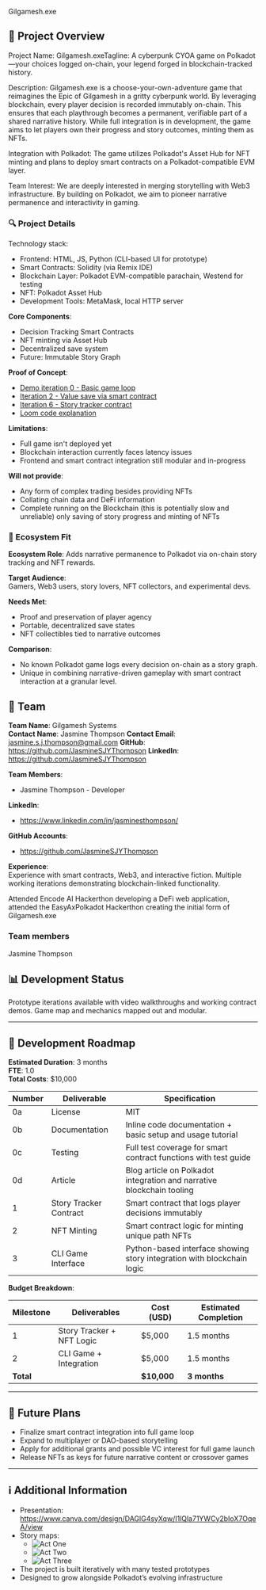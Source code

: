 Gilgamesh.exe

## 🌟 Project Overview

Project Name: Gilgamesh.exeTagline: A cyberpunk CYOA game on Polkadot—your choices logged on-chain, your legend forged in blockchain-tracked history.

Description: Gilgamesh.exe is a choose-your-own-adventure game that reimagines the Epic of Gilgamesh in a gritty cyberpunk world. By leveraging blockchain, every player decision is recorded immutably on-chain. This ensures that each playthrough becomes a permanent, verifiable part of a shared narrative history. While full integration is in development, the game aims to let players own their progress and story outcomes, minting them as NFTs.

Integration with Polkadot: The game utilizes Polkadot's Asset Hub for NFT minting and plans to deploy smart contracts on a Polkadot-compatible EVM layer.

Team Interest: We are deeply interested in merging storytelling with Web3 infrastructure. By building on Polkadot, we aim to pioneer narrative permanence and interactivity in gaming.

### 🔍 Project Details

Technology stack:
- Frontend: HTML, JS, Python (CLI-based UI for prototype)
- Smart Contracts: Solidity (via Remix IDE)
- Blockchain Layer: Polkadot EVM-compatible parachain, Westend for testing
- NFT: Polkadot Asset Hub
- Development Tools: MetaMask, local HTTP server

**Core Components**:
- Decision Tracking Smart Contracts
- NFT minting via Asset Hub
- Decentralized save system
- Future: Immutable Story Graph

**Proof of Concept**:
- [Demo iteration 0 - Basic game loop](https://youtu.be/t5Ntn5ekXFA)
- [Iteration 2 - Value save via smart contract](https://youtu.be/egZqN9xHS_g)
- [Iteration 6 - Story tracker contract](https://youtu.be/y4dbvF7GeIE)
- [Loom code explanation](https://www.loom.com/share/209e56cbc8cb49988ec97b8b3ddc77cf?sid=d373e33d-da91-4e25-93fd-0c3bf428d90e)

**Limitations**:
- Full game isn't deployed yet
- Blockchain interaction currently faces latency issues
- Frontend and smart contract integration still modular and in-progress

**Will not provide**:
- Any form of complex trading besides providing NFTs
- Collating chain data and DeFi information
- Complete running on the Blockchain (this is potentially slow and unreliable) only saving of story progress and minting of NFTs

### 🧩 Ecosystem Fit
 
**Ecosystem Role**: Adds narrative permanence to Polkadot via on-chain story tracking and NFT rewards.

**Target Audience**:  
Gamers, Web3 users, story lovers, NFT collectors, and experimental devs.

**Needs Met**:
- Proof and preservation of player agency
- Portable, decentralized save states
- NFT collectibles tied to narrative outcomes

**Comparison**:
- No known Polkadot game logs every decision on-chain as a story graph.
- Unique in combining narrative-driven gameplay with smart contract interaction at a granular level.

## 👥 Team

**Team Name**: Gilgamesh Systems  
**Contact Name**: Jasmine Thompson
**Contact Email**: jasmine.s.j.thompson@gmail.com
**GitHub**: https://github.com/JasmineSJYThompson
**LinkedIn**: https://github.com/JasmineSJYThompson

**Team Members**:
- Jasmine Thompson - Developer

**LinkedIn**:
- https://www.linkedin.com/in/jasminesthompson/

**GitHub Accounts**:
- https://github.com/JasmineSJYThompson

**Experience**:  
Experience with smart contracts, Web3, and interactive fiction. Multiple working iterations demonstrating blockchain-linked functionality.

Attended Encode AI Hackerthon developing a DeFi web application, attended the EasyAxPolkadot Hackerthon creating the initial form of Gilgamesh.exe

### Team members

Jasmine Thompson

## 📊 Development Status

Prototype iterations available with video walkthroughs and working contract demos. Game map and mechanics mapped out and modular.

---

## 📅 Development Roadmap

**Estimated Duration**: 3 months  
**FTE**: 1.0  
**Total Costs**: $10,000

| Number | Deliverable | Specification |
| ------ | ----------- | ------------- |
| 0a | License | MIT |
| 0b | Documentation | Inline code documentation + basic setup and usage tutorial |
| 0c | Testing | Full test coverage for smart contract functions with test guide |
| 0d | Article | Blog article on Polkadot integration and narrative blockchain tooling |
| 1 | Story Tracker Contract | Smart contract that logs player decisions immutably |
| 2 | NFT Minting | Smart contract logic for minting unique path NFTs |
| 3 | CLI Game Interface | Python-based interface showing story integration with blockchain logic |

**Budget Breakdown**:

| Milestone | Deliverables | Cost (USD) | Estimated Completion |
| --------- | ------------ | ---------- | --------------------- |
| 1 | Story Tracker + NFT Logic | $5,000 | 1.5 months |
| 2 | CLI Game + Integration | $5,000 | 1.5 months |
| **Total** | | **$10,000** | **3 months** |

---

## 🔮 Future Plans

- Finalize smart contract integration into full game loop
- Expand to multiplayer or DAO-based storytelling
- Apply for additional grants and possible VC interest for full game launch
- Release NFTs as keys for future narrative content or crossover games

---

## ℹ️ Additional Information

- Presentation: https://www.canva.com/design/DAGlG4syXqw/I1lQla71YWCy2bIoX7OqeA/view
- Story maps:
  - ![Act One](images/act_one_story_map.jpg)
  - ![Act Two](images/act_two_story_map.jpg)
  - ![Act Three](images/act_three_story_map.jpg)
- The project is built iteratively with many tested prototypes
- Designed to grow alongside Polkadot’s evolving infrastructure

